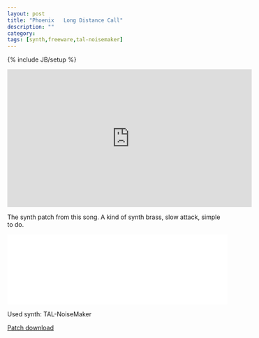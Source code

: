 ```yaml
---
layout: post
title: "Phoenix   Long Distance Call"
description: ""
category: 
tags: [synth,freeware,tal-noisemaker]
---
```

{% include JB/setup %}

<iframe width="560" height="315" src="https://www.youtube.com/embed/owD3d1S0LFg" frameborder="0" allowfullscreen></iframe>

The synth patch from this song. A kind of synth brass, slow attack, simple to do.

<iframe width="100%" height="160px" src="//clyp.it/uhqajqs4/widget" frameborder="0" allowfullscreen=""></iframe>

Used synth: TAL-NoiseMaker

<a href="/patches/long-distance.zip"><span class="glyphicon glyphicon-download-alt"></span> Patch download</a>